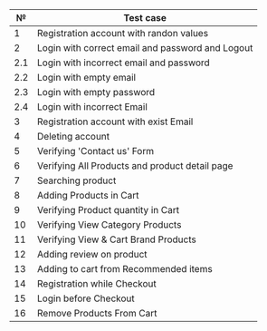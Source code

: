 
| № | Test case                                         |
|---|---------------------------------------------------|
| 1 | Registration account with randon values           |
| 2 | Login with correct email and password and Logout  |
|2.1| Login with incorrect email and password           |
|2.2| Login with empty email                            |
|2.3| Login with empty password                         |
|2.4| Login with incorrect Email                        |
| 3 | Registration account with exist Email             |
| 4 | Deleting account                                  |
| 5 | Verifying 'Contact us' Form                       |
| 6 | Verifying All Products and product detail page    |
| 7 | Searching product                                 |
| 8 | Adding Products in Cart                           |           
| 9 | Verifying Product quantity in Cart                |
| 10| Verifying View Category Products                  |
| 11| Verifying View & Cart Brand Products              |
| 12| Adding review on product                          |
| 13| Adding to cart from Recommended items             |
| 14| Registration while Checkout                       |
| 15| Login before Checkout                             |
| 16| Remove Products From Cart                         |
